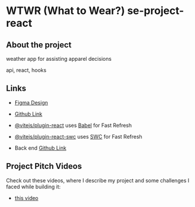 # WTWR (What to Wear?) se-project-react

## About the project

weather app for assisting apparel decisions

api, react, hooks

## Links

- [Figma Design](https://www.figma.com/file/DTojSwldenF9UPKQZd6RRb/Sprint-10%3A-WTWR)

- [Github Link](https://github.com/MrRockets101/se_project_react.git)

- [@vitejs/plugin-react](https://github.com/vitejs/vite-plugin-react/blob/main/packages/plugin-react/README.md) uses [Babel](https://babeljs.io/) for Fast Refresh

- [@vitejs/plugin-react-swc](https://github.com/vitejs/vite-plugin-react-swc) uses [SWC](https://swc.rs/) for Fast Refresh

- Back end [Github Link](https://github.com/MrRockets101/se_project_express.git)

## Project Pitch Videos

Check out these videos, where I describe my project
and some challenges I faced while building it:

- [this video](https://drive.google.com/file/d/1P9EGCjxymTVQkz269mkLo4Q20jok90Vu/view?usp=drive_link)
